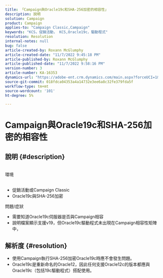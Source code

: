```yaml
---
title: 「Campaign與Oracle19c和SHA-256加密的相容性」
description: 說明
solution: Campaign
product: Campaign
applies-to: "Campaign Classic,Campaign"
keywords: "KCS，促銷活動， KCS,Oracle19c，驅動程式"
resolution: Resolution
internal-notes: null
bug: false
article-created-by: Roxann McGlumphy
article-created-date: "11/7/2022 9:45:18 PM"
article-published-by: Roxann McGlumphy
article-published-date: "11/7/2022 9:58:16 PM"
version-number: 3
article-number: KA-16353
dynamics-url: "https://adobe-ent.crm.dynamics.com/main.aspx?forceUCI=1&pagetype=entityrecord&etn=knowledgearticle&id=391fe572-e55e-ed11-9561-6045bd006704"
source-git-commit: 018fdca04353a4a14732e3ee6a8c32fe379fda5f
workflow-type: tm+mt
source-wordcount: '101'
ht-degree: 5%

---
```


# Campaign與Oracle19c和SHA-256加密的相容性

## 說明 {#description}

<br>環境<br><br>
- 促銷活動或Campaign Classic
- Oracle19c與SHA-256加密

問題/症狀
- 需要知道Oracle19c伺服器是否與Campaign相容
- 說明檔案顯示支援v19，但Oracle19c驅動程式未出現在Campaign相容性矩陣中，



## 解析度 {#resolution}


- 使用Campaign執行SHA-256加密Oracle19c時應不會發生問題。
- Oracle19c是重新命名的Oracle12，因此任何支援Oracle12c的版本都應與Oracle19c（包括19c驅動程式）搭配使用。




